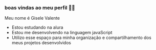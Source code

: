 ### boas vindas ao meu perfil 💙👋

Meu nome é Gisele Valente 

- Estou estudando na alura
- Estou me desenvolvendo na linguagem javaScript
- Utilizo esse espaço para minha organização e compartilhamento dos meus projetos desenvolvidos
